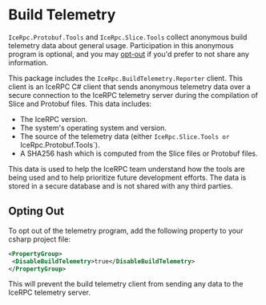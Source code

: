 # Build Telemetry

`IceRpc.Protobuf.Tools` and `IceRpc.Slice.Tools` collect anonymous
build telemetry data about general usage. Participation in this anonymous
program is optional, and you may [opt-out](#opting-out) if you'd prefer to not
share any information.

This package includes the `IceRpc.BuildTelemetry.Reporter` client. This client is an
IceRPC C# client that sends anonymous telemetry data over a secure connection
to the IceRPC telemetry server during the compilation of Slice and Protobuf
files. This data includes:

- The IceRPC version.
- The system's operating system and version.
- The source of the telemetry data (either `IceRpc.Slice.Tools or
 `IceRpc.Protobuf.Tools`).
- A SHA256 hash which is computed from the Slice files or Protobuf files.

This data is used to help the IceRPC team understand how the tools are being
used and to help prioritize future development efforts. The data is stored in a
secure database and is not shared with any third parties.

## Opting Out

To opt out of the telemetry program, add the following property to your
csharp project file:

```xml
<PropertyGroup>
 <DisableBuildTelemetry>true</DisableBuildTelemetry>
</PropertyGroup>
```

This will prevent the build telemetry client from sending any data to the IceRPC
telemetry server.
